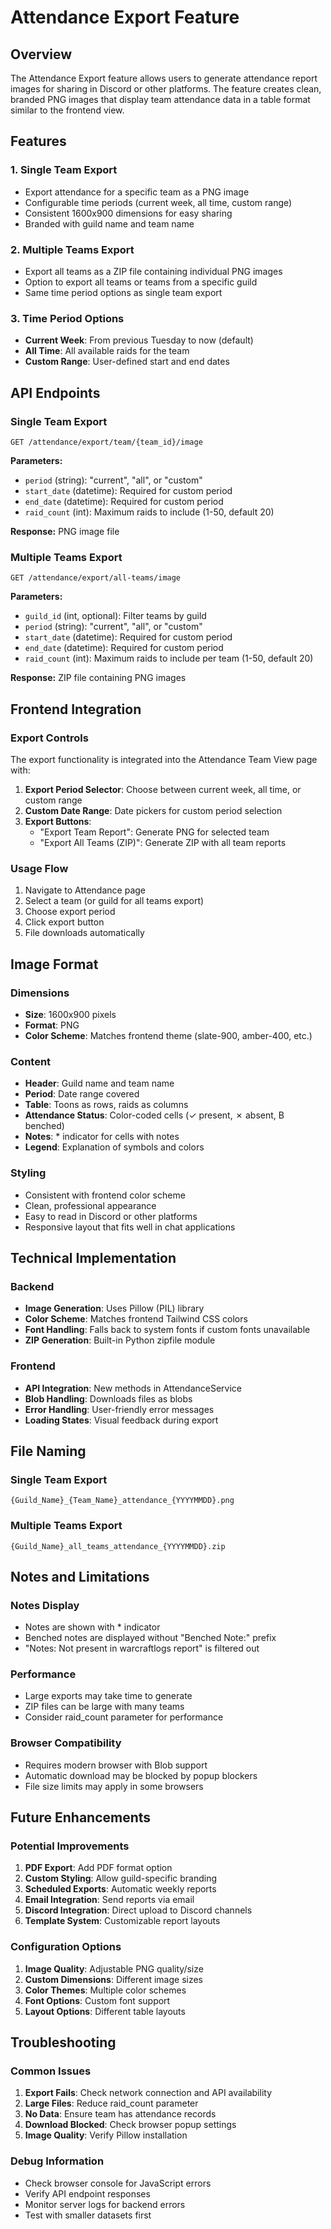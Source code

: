 # Attendance Export Feature

## Overview

The Attendance Export feature allows users to generate attendance report images for sharing in Discord or other platforms. The feature creates clean, branded PNG images that display team attendance data in a table format similar to the frontend view.

## Features

### 1. Single Team Export
- Export attendance for a specific team as a PNG image
- Configurable time periods (current week, all time, custom range)
- Consistent 1600x900 dimensions for easy sharing
- Branded with guild name and team name

### 2. Multiple Teams Export
- Export all teams as a ZIP file containing individual PNG images
- Option to export all teams or teams from a specific guild
- Same time period options as single team export

### 3. Time Period Options
- **Current Week**: From previous Tuesday to now (default)
- **All Time**: All available raids for the team
- **Custom Range**: User-defined start and end dates

## API Endpoints

### Single Team Export
```
GET /attendance/export/team/{team_id}/image
```

**Parameters:**
- `period` (string): "current", "all", or "custom"
- `start_date` (datetime): Required for custom period
- `end_date` (datetime): Required for custom period
- `raid_count` (int): Maximum raids to include (1-50, default 20)

**Response:** PNG image file

### Multiple Teams Export
```
GET /attendance/export/all-teams/image
```

**Parameters:**
- `guild_id` (int, optional): Filter teams by guild
- `period` (string): "current", "all", or "custom"
- `start_date` (datetime): Required for custom period
- `end_date` (datetime): Required for custom period
- `raid_count` (int): Maximum raids to include per team (1-50, default 20)

**Response:** ZIP file containing PNG images

## Frontend Integration

### Export Controls
The export functionality is integrated into the Attendance Team View page with:

1. **Export Period Selector**: Choose between current week, all time, or custom range
2. **Custom Date Range**: Date pickers for custom period selection
3. **Export Buttons**:
   - "Export Team Report": Generate PNG for selected team
   - "Export All Teams (ZIP)": Generate ZIP with all team reports

### Usage Flow
1. Navigate to Attendance page
2. Select a team (or guild for all teams export)
3. Choose export period
4. Click export button
5. File downloads automatically

## Image Format

### Dimensions
- **Size**: 1600x900 pixels
- **Format**: PNG
- **Color Scheme**: Matches frontend theme (slate-900, amber-400, etc.)

### Content
- **Header**: Guild name and team name
- **Period**: Date range covered
- **Table**: Toons as rows, raids as columns
- **Attendance Status**: Color-coded cells (✓ present, ✗ absent, B benched)
- **Notes**: * indicator for cells with notes
- **Legend**: Explanation of symbols and colors

### Styling
- Consistent with frontend color scheme
- Clean, professional appearance
- Easy to read in Discord or other platforms
- Responsive layout that fits well in chat applications

## Technical Implementation

### Backend
- **Image Generation**: Uses Pillow (PIL) library
- **Color Scheme**: Matches frontend Tailwind CSS colors
- **Font Handling**: Falls back to system fonts if custom fonts unavailable
- **ZIP Generation**: Built-in Python zipfile module

### Frontend
- **API Integration**: New methods in AttendanceService
- **Blob Handling**: Downloads files as blobs
- **Error Handling**: User-friendly error messages
- **Loading States**: Visual feedback during export

## File Naming

### Single Team Export
```
{Guild_Name}_{Team_Name}_attendance_{YYYYMMDD}.png
```

### Multiple Teams Export
```
{Guild_Name}_all_teams_attendance_{YYYYMMDD}.zip
```

## Notes and Limitations

### Notes Display
- Notes are shown with * indicator
- Benched notes are displayed without "Benched Note:" prefix
- "Notes: Not present in warcraftlogs report" is filtered out

### Performance
- Large exports may take time to generate
- ZIP files can be large with many teams
- Consider raid_count parameter for performance

### Browser Compatibility
- Requires modern browser with Blob support
- Automatic download may be blocked by popup blockers
- File size limits may apply in some browsers

## Future Enhancements

### Potential Improvements
1. **PDF Export**: Add PDF format option
2. **Custom Styling**: Allow guild-specific branding
3. **Scheduled Exports**: Automatic weekly reports
4. **Email Integration**: Send reports via email
5. **Discord Integration**: Direct upload to Discord channels
6. **Template System**: Customizable report layouts

### Configuration Options
1. **Image Quality**: Adjustable PNG quality/size
2. **Custom Dimensions**: Different image sizes
3. **Color Themes**: Multiple color schemes
4. **Font Options**: Custom font support
5. **Layout Options**: Different table layouts

## Troubleshooting

### Common Issues
1. **Export Fails**: Check network connection and API availability
2. **Large Files**: Reduce raid_count parameter
3. **No Data**: Ensure team has attendance records
4. **Download Blocked**: Check browser popup settings
5. **Image Quality**: Verify Pillow installation

### Debug Information
- Check browser console for JavaScript errors
- Verify API endpoint responses
- Monitor server logs for backend errors
- Test with smaller datasets first 